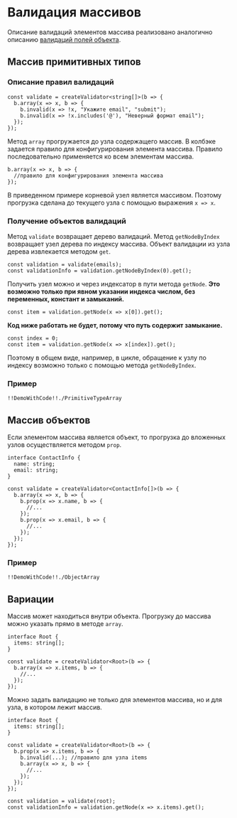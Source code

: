# Валидация массивов

Описание валидаций элементов массива реализовано аналогично описанию [валидаций полей объекта](/#/object-validation).

## Массив примитивных типов

### Описание правил валидаций

    const validate = createValidator<string[]>(b => {
      b.array(x => x, b => {
        b.invalid(x => !x, "Укажите email", "submit");
        b.invalid(x => !x.includes('@'), "Неверный формат email");
      });
    });

Метод `array` прогружается до узла содержащего массив.
В колбэке задается правило для конфигурирования элемента массива.
Правило последовательно применяется ко всем элементам массива.

    b.array(x => x, b => {
      //правило для конфигурирования элемента массива
    });

В приведенном примере корневой узел является массивом.
Поэтому прогрузка сделана до текущего узла c помощью выражения `x => x`.

### Получение объектов валидаций

Метод `validate` возвращает дерево валидаций.
Метод `getNodeByIndex` возвращает узел дерева по индексу массива.
Объект валидации из узла дерева извлекается методом `get`.

    const validation = validate(emails);
    const validationInfo = validation.getNodeByIndex(0).get();

Получить узел можно и через индексатор в пути метода `getNode`.
**Это возможно только при явном указании индекса числом, без переменных, констант и замыканий.**

    const item = validation.getNode(x => x[0]).get();

**Код ниже работать не будет, потому что путь содержит замыкание.**

    const index = 0;
    const item = validation.getNode(x => x[index]).get();

Поэтому в общем виде, например, в цикле, обращение к узлу по индексу возможно только с помощью метода `getNodeByIndex`.

### Пример

    !!DemoWithCode!!./PrimitiveTypeArray

## Массив объектов

Если элементом массива является объект, то прогрузка до вложенных узлов осуществляется методом `prop`.

    interface ContactInfo {
      name: string;
      email: string;
    }

    const validate = createValidator<ContactInfo[]>(b => {
      b.array(x => x, b => {
        b.prop(x => x.name, b => {
          //...
        });
        b.prop(x => x.email, b => {
          //...
        });
      });
    });

### Пример

    !!DemoWithCode!!./ObjectArray

## Вариации

Массив может находиться внутри объекта.
Прогрузку до массива можно указать прямо в методе `array`.

    interface Root {
      items: string[];
    }

    const validate = createValidator<Root>(b => {
      b.array(x => x.items, b => {
        //...
      });
    });

Можно задать валидацию не только для элементов массива, но и для узла, в котором лежит массив.

    interface Root {
      items: string[];
    }

    const validate = createValidator<Root>(b => {
      b.prop(x => x.items, b => {
        b.invalid(...); //правило для узла items
        b.array(x => x, b => {
          //...
        });
      });
    });

    const validation = validate(root);
    const validationInfo = validation.getNode(x => x.items).get();
